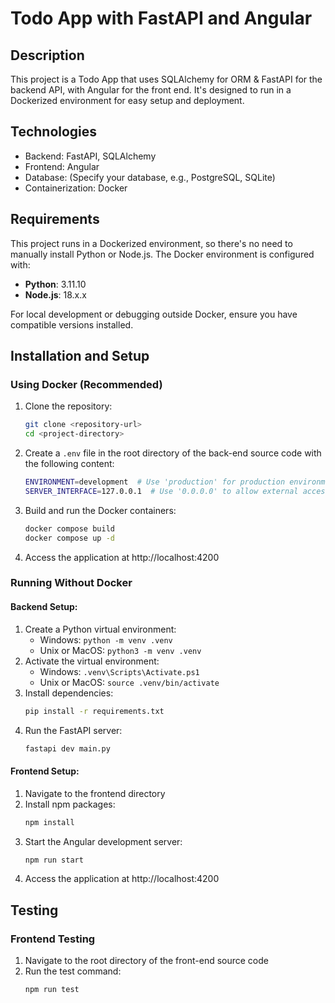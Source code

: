 # Todo App with FastAPI and Angular

## Description
This project is a Todo App that uses SQLAlchemy for ORM & FastAPI for the backend API, with Angular for the front end. It's designed to run in a Dockerized environment for easy setup and deployment.

## Technologies
- Backend: FastAPI, SQLAlchemy
- Frontend: Angular
- Database: (Specify your database, e.g., PostgreSQL, SQLite)
- Containerization: Docker

## Requirements
This project runs in a Dockerized environment, so there's no need to manually install Python or Node.js. The Docker environment is configured with:

- **Python**: 3.11.10
- **Node.js**: 18.x.x

For local development or debugging outside Docker, ensure you have compatible versions installed.

## Installation and Setup

### Using Docker (Recommended)

1. Clone the repository:
   ```bash
   git clone <repository-url>
   cd <project-directory>
   ```

2. Create a `.env` file in the root directory of the back-end source code with the following content:
   ```bash
   ENVIRONMENT=development  # Use 'production' for production environment
   SERVER_INTERFACE=127.0.0.1  # Use '0.0.0.0' to allow external access
   ```

3. Build and run the Docker containers:
   ```bash
   docker compose build
   docker compose up -d
   ```

4. Access the application at http://localhost:4200

### Running Without Docker

#### Backend Setup:
1. Create a Python virtual environment:
   - Windows: `python -m venv .venv`
   - Unix or MacOS: `python3 -m venv .venv`
2. Activate the virtual environment:
   - Windows: `.venv\Scripts\Activate.ps1`
   - Unix or MacOS: `source .venv/bin/activate`
3. Install dependencies:
   ```bash
   pip install -r requirements.txt
   ```
4. Run the FastAPI server:
   ```bash
   fastapi dev main.py
   ```

#### Frontend Setup:
1. Navigate to the frontend directory
2. Install npm packages:
   ```bash
   npm install
   ```
3. Start the Angular development server:
   ```bash
   npm run start
   ```
4. Access the application at http://localhost:4200

## Testing

### Frontend Testing
1. Navigate to the root directory of the front-end source code
2. Run the test command:
   ```bash
   npm run test
   ```
